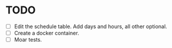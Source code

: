 # TODO

- [ ] Edit the schedule table. Add days and hours, all other optional.
- [ ] Create a docker container.
- [ ] Moar tests.
